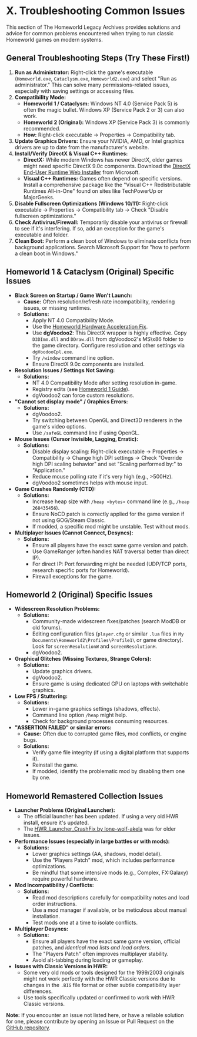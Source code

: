# X. Troubleshooting Common Issues

This section of The Homeworld Legacy Archives provides solutions and advice for common problems encountered when trying to run classic Homeworld games on modern systems.

## General Troubleshooting Steps (Try These First!)

1.  **Run as Administrator:** Right-click the game's executable (`Homeworld.exe`, `Cataclysm.exe`, `Homeworld2.exe`) and select "Run as administrator." This can solve many permissions-related issues, especially with saving settings or accessing files.
2.  **Compatibility Mode:**
    *   **Homeworld 1 / Cataclysm:** Windows NT 4.0 (Service Pack 5) is often the magic bullet. Windows XP (Service Pack 2 or 3) can also work.
    *   **Homeworld 2 (Original):** Windows XP (Service Pack 3) is commonly recommended.
    *   **How:** Right-click executable -> Properties -> Compatibility tab.
3.  **Update Graphics Drivers:** Ensure your NVIDIA, AMD, or Intel graphics drivers are up to date from the manufacturer's website.
4.  **Install/Verify DirectX & Visual C++ Runtimes:**
    *   **DirectX:** While modern Windows has newer DirectX, older games might need specific DirectX 9.0c components. Download the [DirectX End-User Runtime Web Installer](https://www.microsoft.com/en-us/download/details.aspx?id=35) from Microsoft.
    *   **Visual C++ Runtimes:** Games often depend on specific versions. Install a comprehensive package like the "Visual C++ Redistributable Runtimes All-in-One" found on sites like TechPowerUp or MajorGeeks.
5.  **Disable Fullscreen Optimizations (Windows 10/11):** Right-click executable -> Properties -> Compatibility tab -> Check "Disable fullscreen optimizations."
6.  **Check Antivirus/Firewall:** Temporarily disable your antivirus or firewall to see if it's interfering. If so, add an exception for the game's executable and folder.
7.  **Clean Boot:** Perform a clean boot of Windows to eliminate conflicts from background applications. Search Microsoft Support for "how to perform a clean boot in Windows."

## Homeworld 1 & Cataclysm (Original) Specific Issues

*   **Black Screen on Startup / Game Won't Launch:**
    *   **Cause:** Often resolution/refresh rate incompatibility, rendering issues, or missing runtimes.
    *   **Solutions:**
        *   Apply NT 4.0 Compatibility Mode.
        *   Use the [Homeworld Hardware Acceleration Fix](https://community.pcgamingwiki.com/files/file/5-homeworld-hardware-acceleration-fix/).
        *   Use **dgVoodoo2**: This DirectX wrapper is highly effective. Copy `D3DImm.dll` and `DDraw.dll` from dgVoodoo2's MS\x86 folder to the game directory. Configure resolution and other settings via `dgVoodooCpl.exe`.
        *   Try `/window` command line option.
        *   Ensure DirectX 9.0c components are installed.
*   **Resolution Issues / Settings Not Saving:**
    *   **Solutions:**
        *   NT 4.0 Compatibility Mode after setting resolution in-game.
        *   Registry edits (see [Homeworld 1 Guide](01_Homeworld_1999_Guide.md#b-running-on-modern-systems)).
        *   dgVoodoo2 can force custom resolutions.
*   **"Cannot set display mode" / Graphics Errors:**
    *   **Solutions:**
        *   dgVoodoo2.
        *   Try switching between OpenGL and Direct3D renderers in the game's video options.
        *   Use `/safeGL` command line if using OpenGL.
*   **Mouse Issues (Cursor Invisible, Lagging, Erratic):**
    *   **Solutions:**
        *   Disable display scaling: Right-click executable -> Properties -> Compatibility -> Change high DPI settings -> Check "Override high DPI scaling behavior" and set "Scaling performed by:" to "Application."
        *   Reduce mouse polling rate if it's very high (e.g., >500Hz).
        *   dgVoodoo2 sometimes helps with mouse input.
*   **Game Crashes Randomly (CTD):**
    *   **Solutions:**
        *   Increase heap size with `/heap <bytes>` command line (e.g., `/heap 268435456`).
        *   Ensure NoCD patch is correctly applied for the game version if not using GOG/Steam Classic.
        *   If modded, a specific mod might be unstable. Test without mods.
*   **Multiplayer Issues (Cannot Connect, Desyncs):**
    *   **Solutions:**
        *   Ensure all players have the exact same game version and patch.
        *   Use GameRanger (often handles NAT traversal better than direct IP).
        *   For direct IP: Port forwarding might be needed (UDP/TCP ports, research specific ports for Homeworld).
        *   Firewall exceptions for the game.

## Homeworld 2 (Original) Specific Issues

*   **Widescreen Resolution Problems:**
    *   **Solutions:**
        *   Community-made widescreen fixes/patches (search ModDB or old forums).
        *   Editing configuration files (`player.cfg` or similar `.lua` files in `My Documents\Homeworld2\Profiles\Profile1\` or game directory). Look for `screenResolutionW` and `screenResolutionH`.
        *   dgVoodoo2.
*   **Graphical Glitches (Missing Textures, Strange Colors):**
    *   **Solutions:**
        *   Update graphics drivers.
        *   dgVoodoo2.
        *   Ensure game is using dedicated GPU on laptops with switchable graphics.
*   **Low FPS / Stuttering:**
    *   **Solutions:**
        *   Lower in-game graphics settings (shadows, effects).
        *   Command line option `/heap` might help.
        *   Check for background processes consuming resources.
*   **"ASSERTION FAILED" or similar errors:**
    *   **Cause:** Often due to corrupted game files, mod conflicts, or engine bugs.
    *   **Solutions:**
        *   Verify game file integrity (if using a digital platform that supports it).
        *   Reinstall the game.
        *   If modded, identify the problematic mod by disabling them one by one.

## Homeworld Remastered Collection Issues

*   **Launcher Problems (Original Launcher):**
    *   The official launcher has been updated. If using a very old HWR install, ensure it's updated.
    *   The [HWR_Launcher_CrashFix by lone-wolf-akela](https://github.com/lone-wolf-akela/HWR_Launcher_CrashFix/) was for older issues.
*   **Performance Issues (especially in large battles or with mods):**
    *   **Solutions:**
        *   Lower graphics settings (AA, shadows, model detail).
        *   Use the "Players Patch" mod, which includes performance optimizations.
        *   Be mindful that some intensive mods (e.g., Complex, FX:Galaxy) require powerful hardware.
*   **Mod Incompatibility / Conflicts:**
    *   **Solutions:**
        *   Read mod descriptions carefully for compatibility notes and load order instructions.
        *   Use a mod manager if available, or be meticulous about manual installation.
        *   Test mods one at a time to isolate conflicts.
*   **Multiplayer Desyncs:**
    *   **Solutions:**
        *   Ensure all players have the exact same game version, official patches, and *identical mod lists and load orders*.
        *   The "Players Patch" often improves multiplayer stability.
        *   Avoid alt-tabbing during loading or gameplay.
*   **Issues with Classic Versions in HWR:**
    *   Some very old mods or tools designed for the 1999/2003 originals might not work perfectly with the HWR Classic versions due to changes in the `.BIG` file format or other subtle compatibility layer differences.
    *   Use tools specifically updated or confirmed to work with HWR Classic versions.

**Note:** If you encounter an issue not listed here, or have a reliable solution for one, please contribute by opening an Issue or Pull Request on the [GitHub repository](https://github.com/FlashZ/homeworld-legacy-archives).